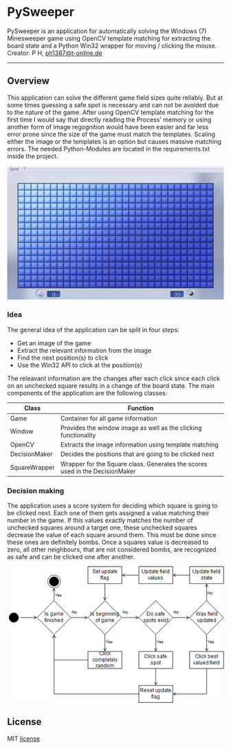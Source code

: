 # PySweeper
PySweeper is an application for automatically solving the Windows (7) Minesweeper game using OpenCV template matching for extracting the board state and a Python Win32 wrapper for moving / clicking the mouse.
Creator: P H, ph1387@t-online.de 

---

## Overview
This application can solve the different game field sizes quite reliably. But at some times guessing a safe spot is necessary and can not be avoided due to the nature of the game. After using OpenCV template matching for the first time I would say that directly reading the Process' memory or using another form of image regognition would have been easier and far less error prone since the size of the game must match the templates. Scaling either the image or the templates is an option but causes massive matching errors.
The needed Python-Modules are located in the requirements.txt inside the project.

![](play_large.gif)

### Idea
The general idea of the application can be split in four steps:

- Get an image of the game
- Extract the relevant information from the image
- Find the next position(s) to click
- Use the Win32 API to click at the position(s)

The releavant information are the changes after each click since each click on an unchecked square results in a change of the board state.
The main components of the application are the following classes:

|Class|Function|
|-|-|
|Game|Container for all game information|
|Window|Provides the window image as well as the clicking functionality|
|OpenCV|Extracts the image information using template matching|
|DecisionMaker|Decides the positions that are going to be clicked next|
|SquareWrapper|Wrapper for the Square class. Generates the scores used in the DecisionMaker|

### Decision making
The application uses a score system for deciding which square is going to be clicked next. Each one of them gets assigned a value matching their number in the game. If this values exactly matches the number of unchecked squares around a target one, these unchecked squares decrease the value of each square around them. This must be done since these ones are definitely bombs. Once a squares value is decreased to zero, all other neighbours, that are not considered bombs, are recognized as safe and can be clicked one after another.

![](decision_making.png)

## License
MIT [license](https://github.com/p1387h/PySweeper/blob/master/LICENSE.txt)